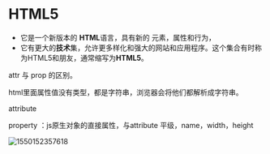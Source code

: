 # HTML5

- 它是一个新版本的 **HTML**语言，具有新的 元素，属性和行为，
- 它有更大的**技术**集，允许更多样化和强大的网站和应用程序。这个集合有时称为HTML5和朋友，通常缩写为**HTML5**。





attr 与 prop 的区别。

html里面属性值没有类型，都是字符串，浏览器会将他们都解析成字符串。

attribute



property ：js原生对象的直接属性，与attribute 平级，name，width，height	



![1550152357618](C:\Users\liweijun\AppData\Roaming\Typora\typora-user-images\1550152357618.png)